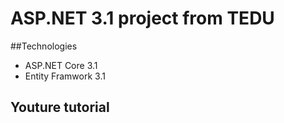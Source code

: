 # ASP.NET 3.1 project from TEDU
##Technologies
- ASP.NET Core 3.1
- Entity Framwork 3.1
## Youture tutorial